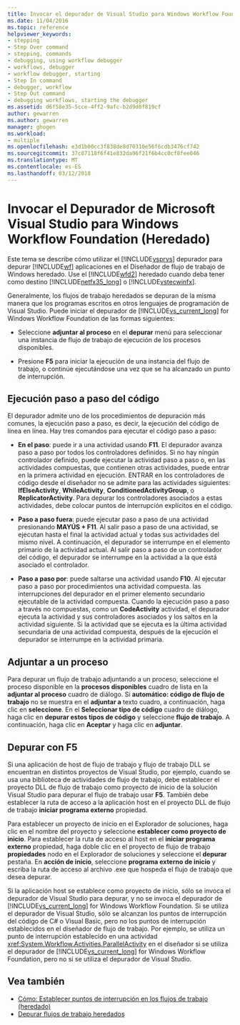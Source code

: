 ```yaml
---
title: Invocar el depurador de Visual Studio para Windows Workflow Foundation (heredado) | Documentos de Microsoft
ms.date: 11/04/2016
ms.topic: reference
helpviewer_keywords:
- stepping
- Step Over command
- stepping, commands
- debugging, using workflow debugger
- workflows, debugger
- workflow debugger, starting
- Step In command
- debugger, workflow
- Step Out command
- debugging workflows, starting the debugger
ms.assetid: d6f58e35-5cce-4ff2-9afc-b2d9d0f819cf
author: gewarren
ms.author: gewarren
manager: ghogen
ms.workload:
- multiple
ms.openlocfilehash: e3d1b00cc3f838de8d70310e56f6cdb3476cf742
ms.sourcegitcommit: 37c87118f6f41e832da96f21f6b4cc0cf8fee046
ms.translationtype: MT
ms.contentlocale: es-ES
ms.lasthandoff: 03/12/2018
---
```

# <a name="invoking-the-visual-studio-debugger-for-windows-workflow-foundation-legacy"></a>Invocar el Depurador de Microsoft Visual Studio para Windows Workflow Foundation (Heredado)
Este tema se describe cómo utilizar el [!INCLUDE[vsprvs](../code-quality/includes/vsprvs_md.md)] depurador para depurar [!INCLUDE[wf](../workflow-designer/includes/wf_md.md)] aplicaciones en el Diseñador de flujo de trabajo de Windows heredado. Use el [!INCLUDE[wfd2](../workflow-designer/includes/wfd2_md.md)] heredado cuando deba tener como destino [!INCLUDE[netfx35_long](../workflow-designer/includes/netfx35_long_md.md)] o [!INCLUDE[vstecwinfx](../workflow-designer/includes/vstecwinfx_md.md)].

 Generalmente, los flujos de trabajo heredados se depuran de la misma manera que los programas escritos en otros lenguajes de programación de Visual Studio. Puede iniciar el depurador de [!INCLUDE[vs_current_long](../misc/includes/vs_current_long_md.md)] for Windows Workflow Foundation de las formas siguientes:

-   Seleccione **adjuntar al proceso** en el **depurar** menú para seleccionar una instancia de flujo de trabajo de ejecución de los procesos disponibles.

-   Presione **F5** para iniciar la ejecución de una instancia del flujo de trabajo, o continúe ejecutándose una vez que se ha alcanzado un punto de interrupción.

## <a name="stepping-through-code"></a>Ejecución paso a paso del código
 El depurador admite uno de los procedimientos de depuración más comunes, la ejecución paso a paso, es decir, la ejecución del código de línea en línea. Hay tres comandos para ejecutar el código paso a paso:

-   **En el paso**: puede ir a una actividad usando **F11**. El depurador avanza paso a paso por todos los controladores definidos. Si no hay ningún controlador definido, puede ejecutar la actividad paso a paso o, en las actividades compuestas, que contienen otras actividades, puede entrar en la primera actividad en ejecución. ENTRAR en los controladores de código desde el diseñador no se admite para las actividades siguientes: **IfElseActivity**, **WhileActivity**, **ConditionedActivityGroup**, o **ReplicatorActivity**. Para depurar los controladores asociados a estas actividades, debe colocar puntos de interrupción explícitos en el código.

-   **Paso a paso fuera**: puede ejecutar paso a paso de una actividad presionando **MAYÚS + F11**. Al salir paso a paso de una actividad, se ejecutan hasta el final la actividad actual y todas sus actividades del mismo nivel. A continuación, el depurador se interrumpe en el elemento primario de la actividad actual. Al salir paso a paso de un controlador del código, el depurador se interrumpe en la actividad a la que está asociado el controlador.

-   **Paso a paso por**: puede saltarse una actividad usando **F10**. Al ejecutar paso a paso por procedimientos una actividad compuesta. las interrupciones del depurador en el primer elemento secundario ejecutable de la actividad compuesta. Cuando la ejecución paso a paso a través no compuestas, como un **CodeActivity** actividad, el depurador ejecuta la actividad y sus controladores asociados y los saltos en la actividad siguiente. Si la actividad que se ejecuta es la última actividad secundaria de una actividad compuesta, después de la ejecución el depurador se interrumpe en la actividad primaria.

## <a name="attaching-to-a-process"></a>Adjuntar a un proceso
 Para depurar un flujo de trabajo adjuntando a un proceso, seleccione el proceso disponible en la **procesos disponibles** cuadro de lista en la **adjuntar al proceso** cuadro de diálogo. Si **automático: código de flujo de trabajo** no se muestra en el **adjuntar a** texto cuadro, a continuación, haga clic en **seleccione**. En el **Seleccionar tipo de código** cuadro de diálogo, haga clic en **depurar estos tipos de código** y seleccione **flujo de trabajo**. A continuación, haga clic en **Aceptar** y haga clic en **adjuntar**.

## <a name="debugging-with-f5"></a>Depurar con F5
 Si una aplicación de host de flujo de trabajo y flujo de trabajo DLL se encuentran en distintos proyectos de Visual Studio, por ejemplo, cuando se usa una biblioteca de actividades de flujo de trabajo, debe establecer el proyecto DLL de flujo de trabajo como proyecto de inicio de la solución Visual Studio para depurar el flujo de trabajo usar **F5**. También debe establecer la ruta de acceso a la aplicación host en el proyecto DLL de flujo de trabajo **iniciar programa externo** propiedad.

 Para establecer un proyecto de inicio en el Explorador de soluciones, haga clic en el nombre del proyecto y seleccione **establecer como proyecto de inicio**. Para establecer la ruta de acceso al host en el **iniciar programa externo** propiedad, haga doble clic en el proyecto de flujo de trabajo **propiedades** nodo en el Explorador de soluciones y seleccione el **depurar** pestaña. En **acción de inicio**, seleccione **programa externo de inicio** y escriba la ruta de acceso al archivo .exe que hospeda el flujo de trabajo que desea depurar.

 Si la aplicación host se establece como proyecto de inicio, sólo se invoca el depurador de Visual Studio para depurar, y no se invoca el depurador de [!INCLUDE[vs_current_long](../misc/includes/vs_current_long_md.md)] for Windows Workflow Foundation. Si se utiliza el depurador de Visual Studio, sólo se alcanzan los puntos de interrupción del código de C# o Visual Basic, pero no los puntos de interrupción establecidos en el diseñador de flujo de trabajo. Por ejemplo, se utiliza un punto de interrupción establecido en una actividad <xref:System.Workflow.Activities.ParallelActivity> en el diseñador si se utiliza el depurador de [!INCLUDE[vs_current_long](../misc/includes/vs_current_long_md.md)] for Windows Workflow Foundation, pero no si se utiliza el depurador de Visual Studio.

## <a name="see-also"></a>Vea también

- [Cómo: Establecer puntos de interrupción en los flujos de trabajo (heredado)](../workflow-designer/how-to-set-breakpoints-in-workflows-legacy.md)
- [Depurar flujos de trabajo heredados](../workflow-designer/debugging-legacy-workflows.md)